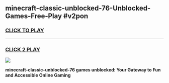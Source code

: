 
## minecraft-classic-unblocked-76-Unblocked-Games-Free-Play #v2pon
<h3>
<a href="https://us.freeplayer.one?title=minecraft-classic-unblocked-76&ref=9M">CLICK TO PLAY</a></h3>
<hr>

<h3>
<a href="https://us.freeplayer.one?title=minecraft-classic-unblocked-76&ref=9M">CLICK 2 PLAY</a>
  
</h3>

<a href="https://us.freeplayer.one?title=minecraft-classic-unblocked-76&ref=9M"><img src="https://clearcache.store/games.png"></a>


**minecraft-classic-unblocked-76 games unblocked: Your Gateway to Fun and Accessible Online Gaming**
